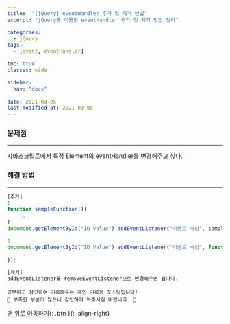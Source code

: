 ```yaml
---
title:  "[jQuery] eventHandler 추가 및 제거 방법"
excerpt: "jQuery를 이용한 eventHandler 추가 및 제거 방법 정리"

categories:
  - jQuery
tags:
  - [event, eventHandler]

toc: true
classes: wide

sidebar:
  nav: "docs"
 
date: 2021-03-05
last_modified_at: 2021-03-05
---
```


### 문제점
---
자바스크립트에서 특정 Element의 eventHandler를 변경해주고 싶다.


### 해결 방법
---

```javascript
[추가]
1.
function sampleFunction(){
    ...
}
document.getElementById("ID Value").addEventListener("이벤트 속성", sampleFunction);

2.
document.getElementById("ID Value").addEventListener("이벤트 속성", function(){
    ...
});

[제거]
addEventListener를 removeEventListener으로 변경해주면 됩니다.
```

```
공부하고 참고하여 기록해두는 개인 기록용 포스팅입니다!
🤔 부족한 부분이 많으니 감안하여 봐주시길 바랍니다. 🤔
```

[맨 위로 이동하기](#){: .btn }{: .align-right}